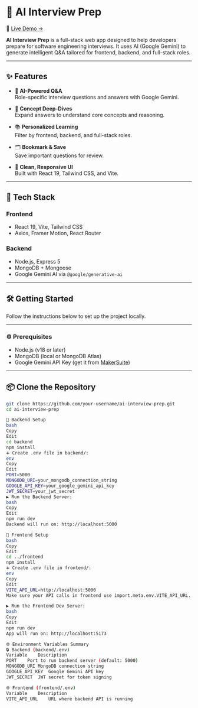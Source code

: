 # 🧠 AI Interview Prep

🚀 [Live Demo →](https://ai-interview-prep-gamma-six.vercel.app/)

**AI Interview Prep** is a full-stack web app designed to help developers prepare for software engineering interviews. It uses AI (Google Gemini) to generate intelligent Q&A tailored for frontend, backend, and full-stack roles.

---

## ✨ Features

- 🤖 **AI-Powered Q&A**  
  Role-specific interview questions and answers with Google Gemini.

- 🧠 **Concept Deep-Dives**  
  Expand answers to understand core concepts and reasoning.

- 📚 **Personalized Learning**  
  Filter by frontend, backend, and full-stack roles.

- 🗂 **Bookmark & Save**  
  Save important questions for review.

- 💬 **Clean, Responsive UI**  
  Built with React 19, Tailwind CSS, and Vite.

---

## 🧰 Tech Stack

### Frontend
- React 19, Vite, Tailwind CSS
- Axios, Framer Motion, React Router

### Backend
- Node.js, Express 5
- MongoDB + Mongoose
- Google Gemini AI via `@google/generative-ai`

---

## 🛠️ Getting Started

Follow the instructions below to set up the project locally.

---

### ⚙️ Prerequisites

- Node.js (v18 or later)
- MongoDB (local or MongoDB Atlas)
- Google Gemini API Key (get it from [MakerSuite](https://makersuite.google.com/app/apikey))

---

## 📦 Clone the Repository

```bash
git clone https://github.com/your-username/ai-interview-prep.git
cd ai-interview-prep

🧾 Backend Setup
bash
Copy
Edit
cd backend
npm install
➕ Create .env file in backend/:
env
Copy
Edit
PORT=5000
MONGODB_URI=your_mongodb_connection_string
GOOGLE_API_KEY=your_google_gemini_api_key
JWT_SECRET=your_jwt_secret
▶️ Run the Backend Server:
bash
Copy
Edit
npm run dev
Backend will run on: http://localhost:5000

🎨 Frontend Setup
bash
Copy
Edit
cd ../frontend
npm install
➕ Create .env file in frontend/:
env
Copy
Edit
VITE_API_URL=http://localhost:5000
Make sure your API calls in frontend use import.meta.env.VITE_API_URL.

▶️ Run the Frontend Dev Server:
bash
Copy
Edit
npm run dev
App will run on: http://localhost:5173

🌐 Environment Variables Summary
🔒 Backend (backend/.env)
Variable	Description
PORT	Port to run backend server (default: 5000)
MONGODB_URI	MongoDB connection string
GOOGLE_API_KEY	Google Gemini API key
JWT_SECRET	JWT secret for token signing

🌐 Frontend (frontend/.env)
Variable	Description
VITE_API_URL	URL where backend API is running
